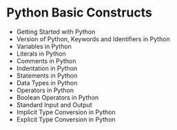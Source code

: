 # Python Basic Constructs
- Getting Started with Python
- Version of Python, Keywords and Identifiers in Python
- Variables in Python
- Literals in Python
- Comments in Python
- Indentation in Python
- Statements in Python
- Data Types in Python
- Operators in Python
- Boolean Operators in Python
- Standard Input and Output
- Implicit Type Conversion in Python
- Explicit Type Conversion in Python

